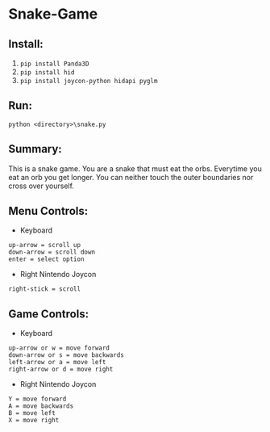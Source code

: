 # Snake-Game

## Install:
1. ```pip install Panda3D```
2. ```pip install hid```
3. ```pip install joycon-python hidapi pyglm```
## Run: 
```python <directory>\snake.py```

## Summary:
This is a snake game. You are a snake that must eat the orbs. Everytime you eat an orb you get longer. You can neither touch the outer boundaries nor cross over yourself.
## Menu Controls:
- Keyboard
```
up-arrow = scroll up
down-arrow = scroll down
enter = select option
```
- Right Nintendo Joycon
```
right-stick = scroll
```
## Game Controls:
- Keyboard
```
up-arrow or w = move forward
down-arrow or s = move backwards
left-arrow or a = move left
right-arrow or d = move right
```
- Right Nintendo Joycon
```
Y = move forward
A = move backwards
B = move left
X = move right
```
